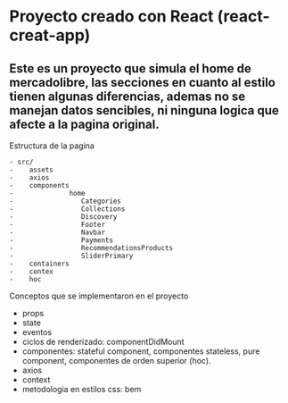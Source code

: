 # Proyecto creado con React (react-creat-app)

## Este es un proyecto que simula el home de mercadolibre, las secciones en cuanto al estilo tienen algunas diferencias, ademas no se manejan datos sencibles, ni ninguna logica que afecte a la pagina  original.

Estructura de la pagina 

    - src/
    -    assets
    -    axios
    -    components
    -              home  
    -                 Categories
    -                 Collections
    -                 Discovery
    -                 Footer
    -                 Navbar
    -                 Payments
    -                 RecommendationsProducts
    -                 SliderPrimary
    -    containers
    -    contex
    -    hoc

Conceptos que se implementaron en el proyecto

- props
- state
- eventos
- ciclos de renderizado: componentDidMount
- componentes: stateful component, componentes stateless, pure component, componentes de orden superior (hoc).
- axios
- context
- metodologia en estilos css: bem
      

